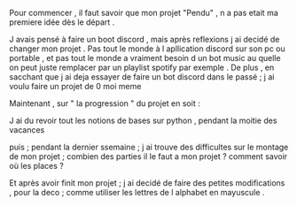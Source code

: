 Pour commencer , il faut savoir que mon projet "Pendu"  , n a pas etait ma premiere idée dès le départ .

J avais pensé à faire un boot discord , mais après reflexions j ai decidé de changer mon projet .
Pas tout le monde à l apllication discord sur son pc ou portable , et pas tout le monde a vraiment besoin d un bot music au quelle on peut juste 
remplacer par un playlist spotify par exemple .
De plus , en sacchant que j ai deja essayer de faire un bot discord dans le passé ; j ai voulu faire un projet de 0 moi meme

Maintenant , sur " la progression " du projet en soit :

J ai du revoir tout les notions de bases sur python , pendant la moitie des vacances 

puis ; pendant la dernier ssemaine ; j ai trouve des difficultes sur le montage de mon projet ; combien des parties il le faut a mon projet ? comment savoir
où les places ? 

Et après avoir finit mon projet ; j ai decidé de faire des petites modifications , pour la deco ; comme utiliser les lettres de l alphabet en mayuscule . 

